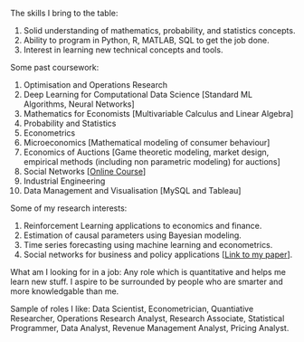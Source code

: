 The skills I bring to the table:  
1) Solid understanding of mathematics, probability, and statistics concepts.  
2) Ability to program in Python, R, MATLAB, SQL to get the job done.  
3) Interest in learning new technical concepts and tools.  
  
Some past coursework:  
1) Optimisation and Operations Research        
2) Deep Learning for Computational Data Science [Standard ML Algorithms, Neural Networks]  
3) Mathematics for Economists [Multivariable Calculus and Linear Algebra]  
4) Probability and Statistics  
5) Econometrics    
6) Microeconomics [Mathematical modeling of consumer behaviour]  
7) Economics of Auctions [Game theoretic modeling, market design, empirical methods (including non parametric modeling) for auctions]  
8) Social Networks [[Online Course](https://www.coursera.org/learn/social-economic-networks)]  
9) Industrial Engineering  
10) Data Management and Visualisation [MySQL and Tableau]  
  
Some of my research interests:  
1) Reinforcement Learning applications to economics and finance.  
2) Estimation of causal parameters using Bayesian modeling.    
3) Time series forecasting using machine learning and econometrics.  
3) Social networks for business and policy applications [[Link to my paper](https://ieeexplore.ieee.org/document/8960302)].    

What am I looking for in a job: Any role which is quantitative and helps me learn new stuff. I aspire to be surrounded by people 
who are smarter and more knowledgable than me.  
  
Sample of roles I like: Data Scientist, Econometrician, Quantiative Researcher, Operations Research Analyst, Research Associate, 
Statistical Programmer, Data Analyst, Revenue Management Analyst, Pricing Analyst.
